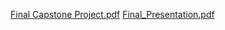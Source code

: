 [Final Capstone Project.pdf](https://github.com/Shweta-source-byte/ValueChain-Capstone-Project/files/9396573/Final.Capstone.Project.pdf)
[Final_Presentation.pdf](https://github.com/Shweta-source-byte/ValueChain-Capstone-Project/files/9396574/Final_Presentation.pdf)
